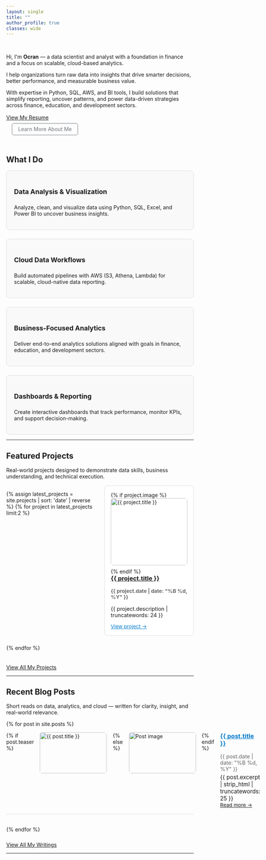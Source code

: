 ```yaml
---
layout: single
title: ""
author_profile: true
classes: wide
---
```


<!-- Hero Section -->
&nbsp;

Hi, I'm **Ocran** — a data scientist and analyst with a foundation in finance and a focus on scalable, cloud-based analytics.

I help organizations turn raw data into insights that drive smarter decisions, better performance, and measurable business value.

With expertise in Python, SQL, AWS, and BI tools, I build solutions that simplify reporting, uncover patterns, and power data-driven strategies across finance, education, and development sectors.

<div style="margin-top: 1rem;">
  <a href="https://drive.google.com/file/d/1DUUEciicVQzL8aN42of_AV_uRFBhouDO/view?usp=sharing"
     class="btn btn--primary"
     target="_blank" rel="noopener">View My Resume</a>

  <a href="/about" 
     class="btn" 
     style="margin-left: 15px; color: #6f777d; border: 1px solid #6f777d; padding: 0.4rem 1rem; border-radius: 5px; text-decoration: none;">Learn More About Me</a>
</div>

&nbsp;

## What I Do

<div style="display: flex; flex-wrap: wrap; gap: 1.5rem; justify-content: space-between; margin-top: 1rem;">

  <div class="service-card">
    <div class="service-icon-wrapper">
      <i class="fas fa-chart-line"></i>
    </div>
    <h4 class="service-title">Data Analysis & Visualization</h4>
    <p>Analyze, clean, and visualize data using Python, SQL, Excel, and Power BI to uncover business insights.</p>
  </div>

  <div class="service-card">
    <div class="service-icon-wrapper">
      <i class="fas fa-cloud"></i>
    </div>
    <h4 class="service-title">Cloud Data Workflows</h4>
    <p>Build automated pipelines with AWS (S3, Athena, Lambda) for scalable, cloud-native data reporting.</p>
  </div>

  <div class="service-card">
    <div class="service-icon-wrapper">
      <i class="fas fa-briefcase"></i>
    </div>
    <h4 class="service-title">Business-Focused Analytics</h4>
    <p>Deliver end-to-end analytics solutions aligned with goals in finance, education, and development sectors.</p>
  </div>

  <div class="service-card">
    <div class="service-icon-wrapper">
      <i class="fas fa-tachometer-alt"></i>
    </div>
    <h4 class="service-title">Dashboards & Reporting</h4>
    <p>Create interactive dashboards that track performance, monitor KPIs, and support decision-making.</p>
  </div>

</div>

---

## Featured Projects

Real-world projects designed to demonstrate data skills, business understanding, and technical execution.

<div class="entries-grid" style="display: grid; grid-template-columns: 1fr 1fr; gap: 1.5rem; margin-top: 1rem;">

  {% assign latest_projects = site.projects | sort: 'date' | reverse %}
  {% for project in latest_projects limit:2 %}
    <div class="card-hover">
      {% if project.image %}
        <img src="{{ project.image | relative_url }}" alt="{{ project.title }}" style="width: 100%; height: 180px; object-fit: cover; border-radius: 6px; margin-bottom: 0.5rem;" />
      {% endif %}
      <h3 style="margin-top: 0;">
        <a href="{{ project.link }}" target="_blank">{{ project.title }}</a>
      </h3>
      <p style="font-size: 0.85rem; color: #666;"><strong>{{ project.date | date: "%B %d, %Y" }}</strong></p>
      <p style="font-size: 0.9rem;">{{ project.description | truncatewords: 24 }}</p>
      <a href="{{ project.link }}" target="_blank" style="font-size: 0.85rem; color: #007ACC;">View project →</a>
    </div>
  {% endfor %}

</div>

<div style="margin-top: 1.5rem;">
  <a href="/projects" class="btn btn--primary">View All My Projects</a>
</div>

---

## Recent Blog Posts

Short reads on data, analytics, and cloud — written for clarity, insight, and real-world relevance.

{% for post in site.posts %}
<div style="display: flex; gap: 1rem; margin-bottom: 2rem; border-bottom: 1px solid #ddd; padding-bottom: 1rem;">
  {% if post.teaser %}
    <img src="{{ post.teaser  | relative_url }}" alt="{{ post.title }}" style="width: 180px; height: 110px; object-fit: cover; border-radius: 6px;" />
  {% else %}
    <img src="/assets/images/default-thumbnail.png" alt="Post image" style="width: 180px; height: 110px; object-fit: cover; border-radius: 6px;" />
  {% endif %}

  <div>
    <h3 style="margin-top: 0;"><a href="{{ post.url | relative_url }}" style="color: #007ACC;">{{ post.title }}</a></h3>
    <p style="margin: 0.2rem 0; color: #666; font-size: 0.9rem;">{{ post.date | date: "%B %d, %Y" }}</p>
    <p style="margin: 0; font-size: 0.95rem;">{{ post.excerpt | strip_html | truncatewords: 25 }}</p>
    <a href="{{ post.url | relative_url }}" style="font-size: 0.85rem;">Read more →</a>
  </div>
</div>
{% endfor %}


<div style="margin-top: 1.5rem;">
  <a href="/notes" class="btn btn--primary">View All My Writings</a>
</div>

---

<style>
  .card-hover {
    border: 1px solid #ddd;
    border-radius: 8px;
    padding: 1rem;
    background-color: #fff;
    transition: all 0.3s ease;
  }

  .card-hover:hover {
    transform: translateY(-4px);
    box-shadow: 0 6px 16px rgba(0, 0, 0, 0.1);
  }

  .service-card {
    flex: 1 1 calc(48% - 1rem);
    min-width: 280px;
    border: 1px solid #ddd;
    padding: 1.25rem;
    border-radius: 8px;
    background-color: #f9f9f9;
    transition: all 0.3s ease;
  }

  .service-card:hover {
    background-color: #fff;
    box-shadow: 0 4px 12px rgba(0, 0, 0, 0.08);
    transform: translateY(-2px);
  }

  .service-title {
    font-size: 1.1rem;
    display: flex;
    align-items: center;
  }

  @media screen and (max-width: 768px) {
    .service-card {
      flex: 1 1 100%;
    }
  }
</style>
